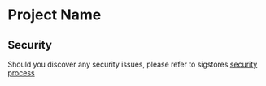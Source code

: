 # Project Name

## Security

Should you discover any security issues, please refer to sigstores [security
process](https://github.com/sigstore/.github/blob/main/SECURITY.md)
